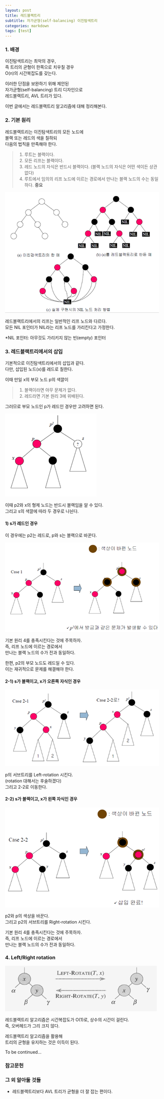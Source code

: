 ```yaml
---
layout: post
title: 레드블랙트리
subtitle: 자가균형(self-balancing) 이진탐색트리
categories: markdown
tags: [test]
---
```


### 1. 배경

이진탐색트리는 최악의 경우,  
즉 트리의 균형이 한쪽으로 치우칠 경우  
O(n)의 시간복잡도를 갖는다. 

이러한 단점을 보완하기 위해 제안된  
자가균형(self-balancing) 트리 디자인으로  
레드블랙트리, AVL 트리가 있다. 

이번 글에서는 레드블랙트리 알고리즘에 대해 정리해본다.

### 2. 기본 원리

레드블랙트리는 이진탐색트리의 모든 노드에  
블랙 또는 레드의 색을 칠하되  
다음의 법칙을 만족해야 한다.

>1. 루트는 블랙이다.
>2. 모든 리프는 블랙이다.
>3. 레드 노드의 자식은 반드시 블랙이다.
>   (블랙 노드의 자식은 어떤 색이든 상관없다)
>4. 루트에서 임의의 리프 노드에 이르는 경로에서
>   만나는 블랙 노드의 수는 동일하다. **중요**
  
![레드블랙트리](https://github.com/gitul0515/gitul0515.github.io/blob/main/_posts/image/%EB%A0%88%EB%93%9C%EB%B8%94%EB%9E%99%ED%8A%B8%EB%A6%AC/1.png?raw=true)
  

레드블랙트리에서의 리프는 일반적인 리프 노드와 다르다.  
모든 NIL 포인터가 NIL라는 리프 노드를 가리킨다고 가정한다.  

*NIL 포인터: 아무것도 가리키지 않는 빈(empty) 포인터

### 3. 레드블랙트리에서의 삽입

기본적으로 이진탐색트리에서의 삽입과 같다.  
다만, 삽입된 노드(x)를 레드로 칠한다.

이때 만일 x의 부모 노드 p의 색깔이
 >1. 블랙이라면 아무 문제가 없다.
 >2. 레드라면 기본 원리 3에 위배된다.

그러므로 부모 노드인 p가 레드인 경우만 고려하면 된다.

![레드블랙트리](https://github.com/gitul0515/gitul0515.github.io/blob/main/_posts/image/%EB%A0%88%EB%93%9C%EB%B8%94%EB%9E%99%ED%8A%B8%EB%A6%AC/2.png?raw=true)

이때 p2와 x의 형제 노드는 반드시 블랙임을 알 수 있다.  
그리고 s의 색깔에 따라 두 경우로 나뉜다. 

#### 1) s가 레드인 경우

이 경우에는 p2는 레드로, p와 s는 블랙으로 바꾼다. 

![레드블랙트리](https://github.com/gitul0515/gitul0515.github.io/blob/main/_posts/image/%EB%A0%88%EB%93%9C%EB%B8%94%EB%9E%99%ED%8A%B8%EB%A6%AC/3.png?raw=true)

기본 원리 4를 충족시킨다는 것에 주목하자.  
즉, 리프 노드에 이르는 경로에서  
만나는 블랙 노드의 수가 전과 동일하다.

한편, p2의 부모 노드도 레드일 수 있다.  
이는 재귀적으로 문제를 해결해야 한다.

#### 2-1) s가 블랙이고, x가 오른쪽 자식인 경우

![레드블랙트리](https://github.com/gitul0515/gitul0515.github.io/blob/main/_posts/image/%EB%A0%88%EB%93%9C%EB%B8%94%EB%9E%99%ED%8A%B8%EB%A6%AC/4.png?raw=true)

p의 서브트리를 Left-rotation 시킨다.  
(rotation 대해서는 후술하겠다)  
그리고 2-2로 이동한다. 

#### 2-2) s가 블랙이고, x가 왼쪽 자식인 경우

![레드블랙트리](https://github.com/gitul0515/gitul0515.github.io/blob/main/_posts/image/%EB%A0%88%EB%93%9C%EB%B8%94%EB%9E%99%ED%8A%B8%EB%A6%AC/5.png?raw=true)

p2와 p의 색상을 바꾼다.  
그리고 p2의 서브트리를 Right-rotation 시킨다.

기본 원리 4를 충족시킨다는 것에 주목하자.  
즉, 리프 노드에 이르는 경로에서  
만나는 블랙 노드의 수가 전과 동일하다.

### 4. Left/Right rotation

![레드블랙트리](https://github.com/gitul0515/gitul0515.github.io/blob/main/_posts/image/%EB%A0%88%EB%93%9C%EB%B8%94%EB%9E%99%ED%8A%B8%EB%A6%AC/6.png?raw=true)

레드블랙트리 알고리즘은 시간복잡도가 O(1)로, 상수의 시간이 걸린다.  
즉, 오버헤드가 그리 크지 않다. 

레드블랙트리 알고리즘을 활용해  
트리의 균형을 유지하는 것은 이득이 된다.

To be continued...

### 참고문헌

### 그 외 알아둘 것들
- 레드블랙트리보다 AVL 트리가 균형을 더 잘 잡는 편이다.